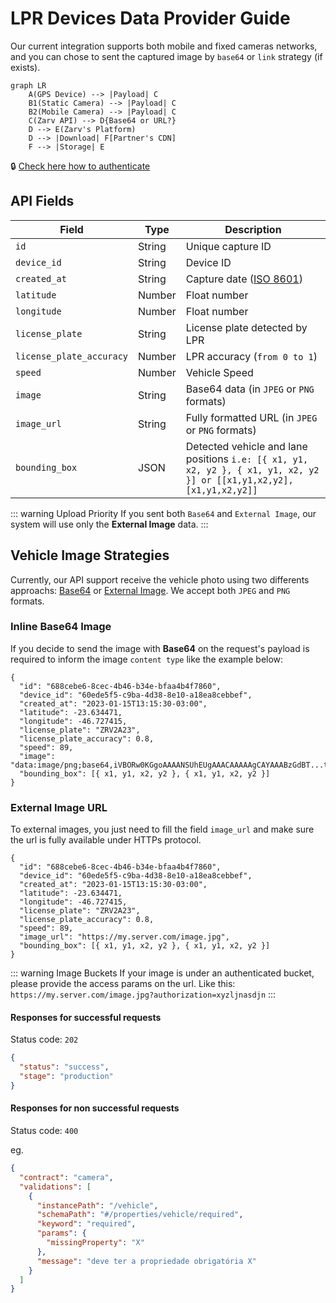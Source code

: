 # LPR Devices Data Provider Guide

Our current integration supports both mobile and fixed cameras networks, and you can chose to sent the captured image by `base64` or `link` strategy (if exists).

```mermaid
graph LR
    A(GPS Device) --> |Payload| C
    B1(Static Camera) --> |Payload| C
    B2(Mobile Camera) --> |Payload| C
    C(Zarv API) --> D{Base64 or URL?}
    D --> E(Zarv's Platform)
    D --> |Download| F[Partner's CDN]
    F --> |Storage| E
```

:lock: [Check here how to authenticate](../api/authentication.md)

## API Fields

| Field                                                      | Type   | Description                                                                                                         |
|------------------------------------------------------------|--------|---------------------------------------------------------------------------------------------------------------------|
| `id` <Badge type="danger" text="required" />               | String | Unique capture ID                                                                                                   |
| `device_id` <Badge type="danger" text="required" />        | String | Device ID                                                                                                           |
| `created_at` <Badge type="danger" text="required" />       | String | Capture date ([ISO 8601](https://www.w3.org/TR/NOTE-datetime))                                                      |
| `latitude` <Badge type="danger" text="required" />         | Number | Float number                                                                                                        |
| `longitude` <Badge type="danger" text="required" />        | Number | Float number                                                                                                        |
| `license_plate` <Badge type="danger" text="required" />    | String | License plate detected by LPR                                                                                       |
| `license_plate_accuracy`                                   | Number | LPR accuracy (`from 0 to 1`)                                                                                        |
| `speed`                                                    | Number | Vehicle Speed                                                                                                       |
| `image` <Badge type="warning" text="required" />           | String | Base64 data (in `JPEG` or `PNG` formats)                                                                            |
| `image_url` <Badge type="warning" text="required" />       | String | Fully formatted URL (in `JPEG` or `PNG` formats)                                                                    |
| `bounding_box`                                             | JSON   | Detected vehicle and lane positions `i.e: [{ x1, y1, x2, y2 }, { x1, y1, x2, y2 }] or [[x1,y1,x2,y2],[x1,y1,x2,y2]]` |

::: warning Upload Priority
If you sent both `Base64` and `External Image`, our system will use only the **External Image** data.
:::

## Vehicle Image Strategies

Currently, our API support receive the vehicle photo using two differents approachs: [Base64](#inline-base64-image) or [External Image](#external-image-url). We accept both `JPEG` and `PNG` formats.

### Inline Base64 Image

If you decide to send the image with **Base64** on the request's payload is required to inform the image `content type` like the example below:

```json:line-numbers {10}
{
  "id": "688cebe6-8cec-4b46-b34e-bfaa4b4f7860",
  "device_id": "60ede5f5-c9ba-4d38-8e10-a18ea8cebbef",
  "created_at": "2023-01-15T13:15:30-03:00",
  "latitude": -23.634471,
  "longitude": -46.727415,
  "license_plate": "ZRV2A23",
  "license_plate_accuracy": 0.8,
  "speed": 89,
  "image": "data:image/png;base64,iVBORw0KGgoAAAANSUhEUgAAACAAAAAgCAYAAABzGdBT...truncated",
  "bounding_box": [{ x1, y1, x2, y2 }, { x1, y1, x2, y2 }]
}
```

### External Image URL

To external images, you just need to fill the field `image_url` and make sure the url is fully available under HTTPs protocol.

```json:line-numbers {10}
{
  "id": "688cebe6-8cec-4b46-b34e-bfaa4b4f7860",
  "device_id": "60ede5f5-c9ba-4d38-8e10-a18ea8cebbef",
  "created_at": "2023-01-15T13:15:30-03:00",
  "latitude": -23.634471,
  "longitude": -46.727415,
  "license_plate": "ZRV2A23",
  "license_plate_accuracy": 0.8,
  "speed": 89,
  "image_url": "https://my.server.com/image.jpg",
  "bounding_box": [{ x1, y1, x2, y2 }, { x1, y1, x2, y2 }]
}
```

::: warning Image Buckets
If your image is under an authenticated bucket, please provide the access params on the url. Like this: `https://my.server.com/image.jpg?authorization=xyzljnasdjn`
:::

#### Responses for successful requests

Status code: `202`

```json
{
  "status": "success",
  "stage": "production"
}
```

#### Responses for non successful requests

Status code: `400`

eg.

```json
{
  "contract": "camera",
  "validations": [
    {
      "instancePath": "/vehicle",
      "schemaPath": "#/properties/vehicle/required",
      "keyword": "required",
      "params": {
        "missingProperty": "X"
      },
      "message": "deve ter a propriedade obrigatória X"
    }
  ]
}
```
